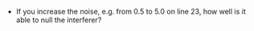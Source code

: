- If you increase the noise, e.g. from 0.5 to 5.0 on line 23, how well is it able to null the interferer?
